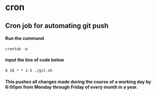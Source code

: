 # cron

## Cron job for automating git push

#### Run the command
```
crontab -e
``` 
#### input the line of code below
```
0 18 * * 1-5 ./git.sh
```
#### This pushes all changes made during the course of a working day by 6:00pm from Monday through Friday of every month in a year.
